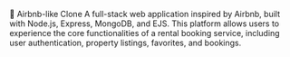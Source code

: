 🏡 Airbnb-like Clone
A full-stack web application inspired by Airbnb, built with Node.js, Express, MongoDB, and EJS. This platform allows users to experience the core functionalities of a rental booking service, including user authentication, property listings, favorites, and bookings.
